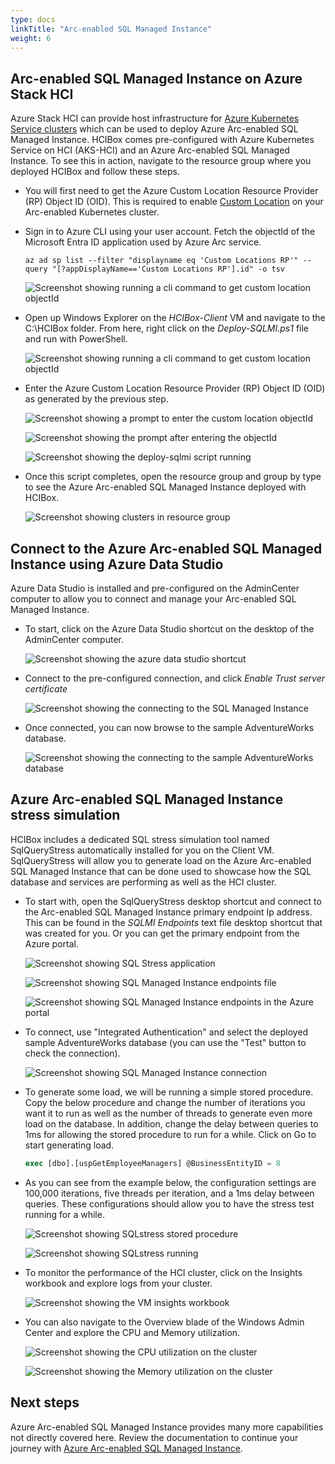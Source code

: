 ```yaml
---
type: docs
linkTitle: "Arc-enabled SQL Managed Instance"
weight: 6
---
```


## Arc-enabled SQL Managed Instance on Azure Stack HCI

Azure Stack HCI can provide host infrastructure for [Azure Kubernetes Service clusters](https://learn.microsoft.com/azure-stack/aks-hci/) which can be used to deploy Azure Arc-enabled SQL Managed Instance. HCIBox comes pre-configured with Azure Kubernetes Service on HCI (AKS-HCI) and an Azure Arc-enabled SQL Managed Instance. To see this in action, navigate to the resource group where you deployed HCIBox and follow these steps.

- You will first need to get the Azure Custom Location Resource Provider (RP) Object ID (OID). This is required to enable [Custom Location](https://learn.microsoft.com/azure/azure-arc/platform/conceptual-custom-locations) on your Arc-enabled Kubernetes cluster.

- Sign in to Azure CLI using your user account. Fetch the objectId of the Microsoft Entra ID application used by Azure Arc service.

  ```shell
  az ad sp list --filter "displayname eq 'Custom Locations RP'" --query "[?appDisplayName=='Custom Locations RP'].id" -o tsv
  ```

  ![Screenshot showing running a cli command to get custom location objectId](./objectid_script.png)

- Open up Windows Explorer on the _HCIBox-Client_ VM and navigate to the C:\HCIBox folder. From here, right click on the _Deploy-SQLMI.ps1_ file and run with PowerShell.

  ![Screenshot showing running a cli command to get custom location objectId](./deploy_sqlmi_script.png)

- Enter the Azure Custom Location Resource Provider (RP) Object ID (OID) as generated by the previous step.

  ![Screenshot showing a prompt to enter the custom location objectId](./objectid_prompt.png)

  ![Screenshot showing the prompt after entering the objectId](./objectid_prompt_enter.png)

  ![Screenshot showing the deploy-sqlmi script running](./deploy_sqlmi_script_running.png)

- Once this script completes, open the resource group and group by type to see the Azure Arc-enabled SQL Managed Instance deployed with HCIBox.

  ![Screenshot showing clusters in resource group](./rg_sqlmi.png)

## Connect to the Azure Arc-enabled SQL Managed Instance using Azure Data Studio

Azure Data Studio is installed and pre-configured on the AdminCenter computer to allow you to connect and manage your Arc-enabled SQL Managed Instance.

- To start, click on the Azure Data Studio shortcut on the desktop of the AdminCenter computer.

  ![Screenshot showing the azure data studio shortcut](./ads_shortcut.png)

- Connect to the pre-configured connection, and click _Enable Trust server certificate_

  ![Screenshot showing the connecting to the SQL Managed Instance](./ads_connect.png)

- Once connected, you can now browse to the sample AdventureWorks database.

  ![Screenshot showing the connecting to the sample AdventureWorks database](./adventureworks_browse.png)

## Azure Arc-enabled SQL Managed Instance stress simulation

HCIBox includes a dedicated SQL stress simulation tool named SqlQueryStress automatically installed for you on the Client VM. SqlQueryStress will allow you to generate load on the Azure Arc-enabled SQL Managed Instance that can be done used to showcase how the SQL database and services are performing as well as the HCI cluster.

- To start with, open the SqlQueryStress desktop shortcut and connect to the Arc-enabled SQL Managed Instance primary endpoint Ip address. This can be found in the _SQLMI Endpoints_ text file desktop shortcut that was created for you. Or you can get the primary endpoint from the Azure portal.

  ![Screenshot showing SQL Stress application](./sql_stress_start.png)

  ![Screenshot showing SQL Managed Instance endpoints file](./sqlmi-endpoint_file.png)

  ![Screenshot showing SQL Managed Instance endpoints in the Azure portal](./sqlmi_connection_portal.png)

- To connect, use "Integrated Authentication" and select the deployed sample AdventureWorks database (you can use the "Test" button to check the connection).

  ![Screenshot showing SQL Managed Instance connection](./sql_stress_connection.png)

- To generate some load, we will be running a simple stored procedure. Copy the below procedure and change the number of iterations you want it to run as well as the number of threads to generate even more load on the database. In addition, change the delay between queries to 1ms for allowing the stored procedure to run for a while. Click on Go to start generating load.

    ```sql
    exec [dbo].[uspGetEmployeeManagers] @BusinessEntityID = 8
    ```

- As you can see from the example below, the configuration settings are 100,000 iterations, five threads per iteration, and a 1ms delay between queries. These configurations should allow you to have the stress test running for a while.

  ![Screenshot showing SQLstress stored procedure](./sql_stress_sp.png)

  ![Screenshot showing SQLstress running](./sql_stress_running.png)

- To monitor the performance of the HCI cluster, click on the Insights workbook and explore logs from your cluster.

    ![Screenshot showing the VM insights workbook](./insights_workbook.png)

- You can also navigate to the Overview blade of the Windows Admin Center and explore the CPU and Memory utilization.

    ![Screenshot showing the CPU utilization on the cluster](./cpu_utilization.png)

    ![Screenshot showing the Memory utilization on the cluster](./memory_utilization.png)

## Next steps

Azure Arc-enabled SQL Managed Instance provides many more capabilities not directly covered here. Review the documentation to continue your journey with [Azure Arc-enabled SQL Managed Instance](https://learn.microsoft.com/azure/azure-arc/data/managed-instance-overview).
